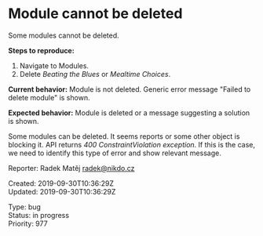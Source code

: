 # Module cannot be deleted

Some modules cannot be deleted.

**Steps to reproduce:**

1. Navigate to Modules.
2. Delete *Beating the Blues* or *Mealtime Choices*.

**Current behavior:** Module is not deleted. Generic error message "Failed to delete module" is shown.

**Expected behavior:** Module is deleted or a message suggesting a solution is shown.

Some modules can be deleted. It seems reports or some other object is blocking it. API returns *400 ConstraintViolation exception*. If this is the case, we need to identify this type of error and show relevant message.

Reporter: Radek Matěj <radek@nikdo.cz>  

Created: 2019-09-30T10:36:29Z  
Updated: 2019-09-30T10:36:29Z

Type: bug  
Status: in progress  
Priority: 977
